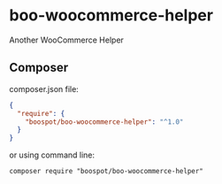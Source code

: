 # boo-woocommerce-helper
Another WooCommerce Helper


## Composer

composer.json file: 

```json
{
  "require": {
    "boospot/boo-woocommerce-helper": "^1.0"
  }
}
```

or using command line:

```shell script
composer require "boospot/boo-woocommerce-helper"
```
